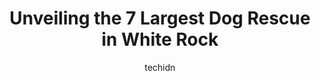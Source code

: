 ---
layout: ampstory
image: https://i0.wp.com/www.auto.or.id/wp-content/uploads/2023/06/bc-spca-burnaby-0-white-rock-1686327064.jpeg?resize=640,853
author: techidn
featured: false
description: White Rock, British Columbia, Canada is a haven for Dog Rescue enthusiasts, boasting an impressive array of 7 top-notch establishments. Whether youre a seasoned connoisseur or simply curiou
title: Unveiling the 7 Largest Dog Rescue in White Rock
cover:
   title: Unveiling the 7 Largest Dog Rescue in White Rock
   subtitle: AUTO.OR.ID
   background: https://www.auto.or.id/wp-content/uploads/2023/06/bc-spca-burnaby-0-white-rock-1686327064.jpeg

pages: 
 - layout: thirds
   top: <h1>#1 VOKRA - Vancouver Orphan Kitten Rescue</h1>
   bottom: "<p>I adopted my cat there. Vokra is amazing regarding the cats wellness. When I adopted, I got training, useful instructions and I learned a lot of things I had no idea abo</p>"
   background: https://www.auto.or.id/wp-content/uploads/2023/06/bc-spca-burnaby-1-white-rock-1686327066.jpeg
   backgroundblur: true
 - layout: thirds
   top: <h1>#2 BC SPCA Burnaby</h1>
   bottom: "<p>3202 Norland Ave, Burnaby, BC V5B 3A6, Canada</p>"
   background: https://www.auto.or.id/wp-content/uploads/2023/06/bc-spca-burnaby-2-white-rock-1686327066.jpeg
   cta:
      link: https://www.auto.or.id/unveiling-the-7-largest-dog-rescue-in-white-rock/
      text: Unveiling the 7 Largest Dog Rescue in White Rock
 - layout: thirds
   top: <h1>#3 Bosleys</h1>
   bottom: "<p>15182 North Bluff Rd, White Rock, BC V4B 3E5, Canada</p>"
   background: https://images.unsplash.com/photo-1604755940773-d7d32c4e43e1?ixlib=rb-4.0.3&ixid=MnwxMjA3fDB8MHxwaG90by1wYWdlfHx8fGVufDB8fHx8&auto=format&fit=crop&w=640&h=853&q=80
   cta:
      link: https://www.auto.or.id/unveiling-the-7-largest-dog-rescue-in-white-rock/
      text: Unveiling the 7 Largest Dog Rescue in White Rock
 - layout: thirds
   top: <h1>#4 Senior Animals in Need Today Society (SAINTS)</h1>
   bottom: "<p>33860 Dlugosh Ave, Mission, BC V2V 6B2, Canada</p>"
   background: https://images.unsplash.com/photo-1519752441410-d3ca70ecb937?ixlib=rb-4.0.3&ixid=MnwxMjA3fDB8MHxwaG90by1wYWdlfHx8fGVufDB8fHx8&auto=format&fit=crop&w=640&h=853&q=80
   cta:
      link: https://www.auto.or.id/unveiling-the-7-largest-dog-rescue-in-white-rock/
      text: Unveiling the 7 Largest Dog Rescue in White Rock
 - layout: thirds
   top: <h1>#5 DCAS - Delta Community Animal Shelter</h1>
   bottom: "<p>7505 Hopcott Rd, Delta, BC V4G 1B6, Canada</p>"
   background: https://images.unsplash.com/photo-1532245128003-3db26c775465?ixlib=rb-4.0.3&ixid=MnwxMjA3fDB8MHxwaG90by1wYWdlfHx8fGVufDB8fHx8&auto=format&fit=crop&w=640&h=853&q=80
   cta:
      link: https://www.auto.or.id/unveiling-the-7-largest-dog-rescue-in-white-rock/
      text: Unveiling the 7 Largest Dog Rescue in White Rock
 - layout: thirds
   top: <h1>#6 Critters & Friends Pet Supplies Ltd</h1>
   bottom: "<p>1316 Johnston Rd, White Rock, BC V4B 3Z2, Canada</p>"
   background: https://images.unsplash.com/photo-1573661687979-b1fe429b9da3?ixlib=rb-4.0.3&ixid=MnwxMjA3fDB8MHxwaG90by1wYWdlfHx8fGVufDB8fHx8&auto=format&fit=crop&w=640&h=853&q=80
   cta:
      link: https://www.auto.or.id/unveiling-the-7-largest-dog-rescue-in-white-rock/
      text: Unveiling the 7 Largest Dog Rescue in White Rock
 - layout: thirds
   top: <h1>#7 Petsearchers Canada Pet Detectives</h1>
   bottom: "<p>18908 32 Ave, Surrey, BC V3Z 1A7, Canada</p>"
   background: https://images.unsplash.com/photo-1598560342586-54fac322e093?ixlib=rb-4.0.3&ixid=MnwxMjA3fDB8MHxwaG90by1wYWdlfHx8fGVufDB8fHx8&auto=format&fit=crop&w=640&h=853&q=80
   cta:
      link: https://www.auto.or.id/unveiling-the-7-largest-dog-rescue-in-white-rock/
      text: Unveiling the 7 Largest Dog Rescue in White Rock
 - layout: thirds
   middle: Continue reading...
   background: https://images.unsplash.com/photo-1639664148649-3c0fa2ee24b0?ixlib=rb-4.0.3&ixid=MnwxMjA3fDB8MHxwaG90by1wYWdlfHx8fGVufDB8fHx8&auto=format&fit=crop&w=640&h=853&q=80
   cta:
      link: https://www.auto.or.id/unveiling-the-7-largest-dog-rescue-in-white-rock/
      text: Unveiling the 7 Largest Dog Rescue in White Rock

---
